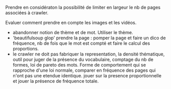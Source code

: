 Prendre en considératon la possibilité de limiter en largeur le nb de pages associées à crawler.

Evaluer comment prendre en compte les images et les vidéos.

* abandonner notion de thème et de mot. Utiliser le thème.
* 'beautifulsoup glop' prendre la page : pomper la page et faire un dico de fréquence, nb de fois que le mot est compté et faire le calcul des proportions.
* le crawler ne doit pas fabriquer la representation, la densité thématique, outil pour juger de la présence du vocabulaire, comptage du nb de formes, loi de pareto des mots. Forme de comportement qui se rapproche d'une loi normale, comparer en fréquence des pages qui n'ont pas une etendue identique.
jouer sur la presence proportionnelle et jouer la présence de fréquence totale.
